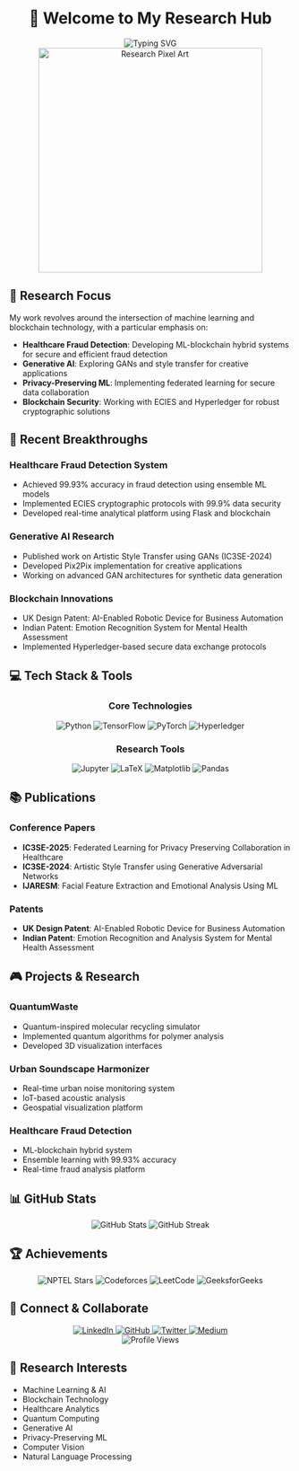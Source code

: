 # <div align="center">👋 Welcome to My Research Hub</div>

<div align="center">
  <img src="https://readme-typing-svg.herokuapp.com?font=Fira+Code&pause=1000&color=00F72A&center=true&vCenter=true&width=435&lines=ML+Researcher;Blockchain+Architect;AI+Innovator;Tech+Enthusiast" alt="Typing SVG" />
</div>

<div align="center">
  <img src="https://raw.githubusercontent.com/ascender1729/ascender1729/main/assets/pixel-art-research.gif" alt="Research Pixel Art" width="400"/>
</div>

## 🔬 Research Focus

My work revolves around the intersection of machine learning and blockchain technology, with a particular emphasis on:

- **Healthcare Fraud Detection**: Developing ML-blockchain hybrid systems for secure and efficient fraud detection
- **Generative AI**: Exploring GANs and style transfer for creative applications
- **Privacy-Preserving ML**: Implementing federated learning for secure data collaboration
- **Blockchain Security**: Working with ECIES and Hyperledger for robust cryptographic solutions

## 🚀 Recent Breakthroughs

### Healthcare Fraud Detection System
- Achieved 99.93% accuracy in fraud detection using ensemble ML models
- Implemented ECIES cryptographic protocols with 99.9% data security
- Developed real-time analytical platform using Flask and blockchain

### Generative AI Research
- Published work on Artistic Style Transfer using GANs (IC3SE-2024)
- Developed Pix2Pix implementation for creative applications
- Working on advanced GAN architectures for synthetic data generation

### Blockchain Innovations
- UK Design Patent: AI-Enabled Robotic Device for Business Automation
- Indian Patent: Emotion Recognition System for Mental Health Assessment
- Implemented Hyperledger-based secure data exchange protocols

## 💻 Tech Stack & Tools

<div align="center">
  <h3>Core Technologies</h3>
  <img src="https://img.shields.io/badge/-Python-3776AB?style=for-the-badge&logo=python&logoColor=white" alt="Python" />
  <img src="https://img.shields.io/badge/-TensorFlow-FF6F00?style=for-the-badge&logo=tensorflow&logoColor=white" alt="TensorFlow" />
  <img src="https://img.shields.io/badge/-PyTorch-EE4C2C?style=for-the-badge&logo=pytorch&logoColor=white" alt="PyTorch" />
  <img src="https://img.shields.io/badge/-Hyperledger-2F3134?style=for-the-badge&logo=hyperledger&logoColor=white" alt="Hyperledger" />
  
  <h3>Research Tools</h3>
  <img src="https://img.shields.io/badge/-Jupyter-F37626?style=for-the-badge&logo=jupyter&logoColor=white" alt="Jupyter" />
  <img src="https://img.shields.io/badge/-LaTeX-008080?style=for-the-badge&logo=latex&logoColor=white" alt="LaTeX" />
  <img src="https://img.shields.io/badge/-Matplotlib-11557C?style=for-the-badge&logo=python&logoColor=white" alt="Matplotlib" />
  <img src="https://img.shields.io/badge/-Pandas-150458?style=for-the-badge&logo=pandas&logoColor=white" alt="Pandas" />
</div>

## 📚 Publications

### Conference Papers
- **IC3SE-2025**: Federated Learning for Privacy Preserving Collaboration in Healthcare
- **IC3SE-2024**: Artistic Style Transfer using Generative Adversarial Networks
- **IJARESM**: Facial Feature Extraction and Emotional Analysis Using ML

### Patents
- **UK Design Patent**: AI-Enabled Robotic Device for Business Automation
- **Indian Patent**: Emotion Recognition and Analysis System for Mental Health Assessment

## 🎮 Projects & Research

### QuantumWaste
- Quantum-inspired molecular recycling simulator
- Implemented quantum algorithms for polymer analysis
- Developed 3D visualization interfaces

### Urban Soundscape Harmonizer
- Real-time urban noise monitoring system
- IoT-based acoustic analysis
- Geospatial visualization platform

### Healthcare Fraud Detection
- ML-blockchain hybrid system
- Ensemble learning with 99.93% accuracy
- Real-time fraud analysis platform

## 📊 GitHub Stats

<div align="center">
  <img src="https://github-readme-stats.vercel.app/api?username=ascender1729&show_icons=true&theme=radical" alt="GitHub Stats" />
  <img src="https://github-readme-streak-stats.herokuapp.com/?user=ascender1729&theme=radical" alt="GitHub Streak" />
</div>

## 🏆 Achievements

<div align="center">
  <img src="https://img.shields.io/badge/NPTEL-Stars-9cf?style=for-the-badge&logo=nptel&logoColor=white" alt="NPTEL Stars" />
  <img src="https://img.shields.io/badge/Codeforces-Expert-9cf?style=for-the-badge&logo=codeforces&logoColor=white" alt="Codeforces" />
  <img src="https://img.shields.io/badge/LeetCode-Knight-9cf?style=for-the-badge&logo=leetcode&logoColor=white" alt="LeetCode" />
  <img src="https://img.shields.io/badge/GeeksforGeeks-Top_45-9cf?style=for-the-badge&logo=geeksforgeeks&logoColor=white" alt="GeeksforGeeks" />
</div>

## 🤝 Connect & Collaborate

<div align="center">
  <a href="https://linkedin.com/in/im-pavankumar">
    <img src="https://img.shields.io/badge/LinkedIn-0077B5?style=for-the-badge&logo=linkedin&logoColor=white" alt="LinkedIn"/>
  </a>
  <a href="https://github.com/ascender1729">
    <img src="https://img.shields.io/badge/GitHub-100000?style=for-the-badge&logo=github&logoColor=white" alt="GitHub"/>
  </a>
  <a href="https://twitter.com/the_complex_one">
    <img src="https://img.shields.io/badge/Twitter-1DA1F2?style=for-the-badge&logo=twitter&logoColor=white" alt="Twitter"/>
  </a>
  <a href="https://medium.com/@ascender1729">
    <img src="https://img.shields.io/badge/Medium-12100E?style=for-the-badge&logo=medium&logoColor=white" alt="Medium"/>
  </a>
</div>

<div align="center">
  <img src="https://komarev.com/ghpvc/?username=ascender1729&label=Profile%20views&color=0e75b6&style=flat" alt="Profile Views" />
</div>

## 🌟 Research Interests
- Machine Learning & AI
- Blockchain Technology
- Healthcare Analytics
- Quantum Computing
- Generative AI
- Privacy-Preserving ML
- Computer Vision
- Natural Language Processing




